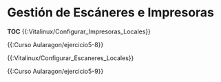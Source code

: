# Gestión de Escáneres e Impresoras

__TOC__
{{:Vitalinux/Configurar_Impresoras_Locales}}

{{:Curso Aularagon/ejercicio5-8}}

{{:Vitalinux/Configurar_Escaneres_Locales}}

{{:Curso Aularagon/ejercicio5-9}}

